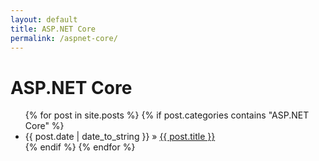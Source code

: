 ```yaml
---
layout: default
title: ASP.NET Core
permalink: /aspnet-core/
---
```


<h1>ASP.NET Core</h1>

<ul class="posts">
{% for post in site.posts %}
	{% if post.categories contains "ASP.NET Core" %}
		<li><span>{{ post.date | date_to_string }}</span> &raquo; <a href="{{ site.baseurl }}{{ post.url }}">{{ post.title }}</a></li>
	{% endif %}
{% endfor %}
</ul>